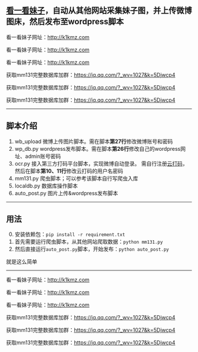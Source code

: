 ## [看一看妹子](http://k1kmz.com)，自动从其他网站采集妹子图，并上传微博图床，然后发布至wordpress脚本

看一看妹子网址：http://k1kmz.com

看一看妹子网址：http://k1kmz.com

看一看妹子网址：http://k1kmz.com

获取mm131完整数据库加群：https://jq.qq.com/?_wv=1027&k=5Djwcp4

获取mm131完整数据库加群：https://jq.qq.com/?_wv=1027&k=5Djwcp4

获取mm131完整数据库加群：https://jq.qq.com/?_wv=1027&k=5Djwcp4

 ----

## 脚本介绍

1. wb_upload 微博上传图片脚本。需在脚本**第27行**修改微博账号和密码
2. wp_db.py wordpress发布脚本。需在脚本**第26行**修改自己的wordpress网址、admin账号密码
3. ocr.py 接入第三方打码平台脚本，实现微博自动登录。 需自行注册[云打码](http://yundama.com)，然后在脚本**第10、11行**修改云打码的用户名密码
4. mm131.py 爬虫脚本；可以参考该脚本自行写爬虫入库
5. localdb.py 数据库操作脚本
6. auto_post.py 图片上传&wordpress发布脚本

----

## 用法

0. 安装依赖包：`pip install -r requirement.txt`
1. 首先需要运行爬虫脚本，从其他网站爬取数据：`python mm131.py`
2. 然后直接运行`auto_post.py`脚本，开始发布：`python auto_post.py`

就是这么简单


----

看一看妹子网址：http://k1kmz.com

看一看妹子网址：http://k1kmz.com

看一看妹子网址：http://k1kmz.com

获取mm131完整数据库加群：https://jq.qq.com/?_wv=1027&k=5Djwcp4

获取mm131完整数据库加群：https://jq.qq.com/?_wv=1027&k=5Djwcp4

获取mm131完整数据库加群：https://jq.qq.com/?_wv=1027&k=5Djwcp4
